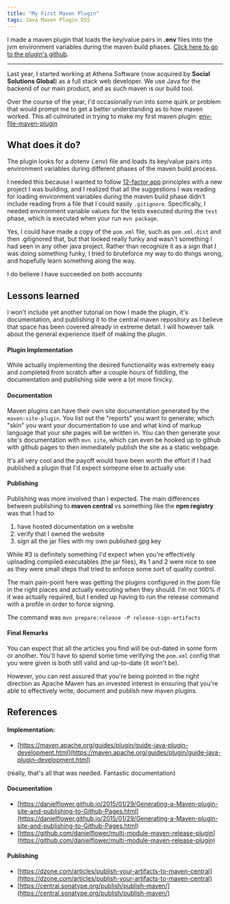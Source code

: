 ```yaml
---
title: "My First Maven Plugin"
tags: Java Maven Plugin OSS
---
```


I made a maven plugin that loads the key/value pairs in **.env** files into the jvm environment variables during the maven build phases.
[Click here to go to the plugin's github](https://github.com/mjourard/env-file-maven-plugin).

-----

Last year, I started working at Athena Software (now acquired by **Social Solutions Global**) as a full stack web developer. 
We use Java for the backend of our main product, and as such maven is our build tool.

Over the course of the year, I'd occasionally run into some quirk or problem that would prompt me to get a better understanding as to how maven worked. 
This all culminated in trying to make my first maven plugin: [env-file-maven-plugin](https://mjourard.github.io/env-file-maven-plugin/index.html)

## What does it do?

The plugin looks for a dotenv (.env) file and loads its key/value pairs into environment variables during different phases of the maven build process.

I needed this because I wanted to follow [12-factor app](https://12factor.net/) principles with a new project I was building, and I realized that all the suggestions I was reading for loading environment variables during the maven build phase didn't include reading from a file that I could easily `.gitignore`.
Specifically, I needed environment variable values for the tests executed during the `test` phase, which is executed when your run `mvn package`. 

Yes, I could have made a copy of the `pom.xml` file, such as `pom.xml.dist` and then .gitignored that, but that looked really funky and wasn't something I had seen in any other java project. Rather than recognize it as a sign that I was doing something funky, I tried to bruteforce my way to do things wrong, and hopefully learn something along the way.

I do believe I have succeeded on both accounts

## Lessons learned

I won't include yet another tutorial on how I made the plugin, it's documentation, and publishing it to the central maven 
repository as I believe that space has been covered already in extreme detail.
I will however talk about the general experience itself of making the plugin.

#### Plugin Implementation
While actually implementing the desired functionality was extremely easy and completed from scratch after a couple hours of fiddling, 
the documentation and publishing side were a lot more finicky. 

#### Documentation
Maven plugins can have their own site documentation generated by the `maven-site-plugin`. 
You list out the "reports" you want to generate, which "skin" you want your documentation to use and what kind of markup language that your site pages will be written in.
You can then generate your site's documentation with `mvn site`, which can even be hooked up to github with github pages to then immediately publish the site as a static webpage.

It's all very cool and the payoff would have been worth the effort if I had published a plugin that I'd expect someone else to actually use.

#### Publishing
Publishing was more involved than I expected. The main differences between publishing to **maven central** vs something like the **npm registry** was that I had to

1. have hosted documentation on a website
2. verify that I owned the website
3. sign all the jar files with my own published gpg key

While #3 is definitely something I'd expect when you're effectively uploading compiled executables (the jar files), #s 
1 and 2 were nice to see as they were small steps that tried to enforce some sort of quality control.

The main pain-point here was getting the plugins configured in the pom file in the right places and actually executing when they should. 
I'm not 100% if it was actually required, but I ended up having to run the release command with a profile in order to force signing. 

The command was `mvn prepare:release -P release-sign-artifacts`

#### Final Remarks
You can expect that all the articles you find will be out-dated in some form or another. You'll have to spend some time verifying the `pom.xml` 
config that you were given is both still valid and up-to-date (it won't be).

However, you can rest assured that you're being pointed in the right direction as Apache Maven has an invested interest in ensuring that you're able to effectively write, document and publish new maven plugins.

## References

#### Implementation:
* [https://maven.apache.org/guides/plugin/guide-java-plugin-development.html](https://maven.apache.org/guides/plugin/guide-java-plugin-development.html) 
  
(really, that's all that was needed. Fantastic documentation)

#### Documentation
* [https://danielflower.github.io/2015/01/29/Generating-a-Maven-plugin-site-and-publishing-to-Github-Pages.html](https://danielflower.github.io/2015/01/29/Generating-a-Maven-plugin-site-and-publishing-to-Github-Pages.html)
* [https://github.com/danielflower/multi-module-maven-release-plugin](https://github.com/danielflower/multi-module-maven-release-plugin)

#### Publishing
* [https://dzone.com/articles/publish-your-artifacts-to-maven-central](https://dzone.com/articles/publish-your-artifacts-to-maven-central)
* [https://central.sonatype.org/publish/publish-maven/](https://central.sonatype.org/publish/publish-maven/)

